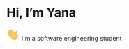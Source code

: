 <h1 align="left">Hi, I’m Yana</h1> <img src="https://github.com/YanaRaitsin/YanaRaitsin/blob/main/wave.gif" width="30px">
I'm a software engineering student
